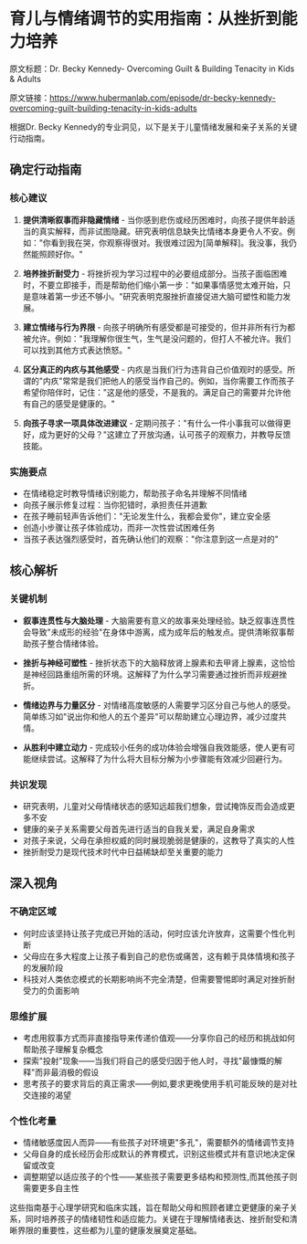 # 育儿与情绪调节的实用指南：从挫折到能力培养

原文标题：Dr. Becky Kennedy- Overcoming Guilt & Building Tenacity in Kids & Adults

原文链接：https://www.hubermanlab.com/episode/dr-becky-kennedy-overcoming-guilt-building-tenacity-in-kids-adults

<YouTube videoId="qi4VwpEs3LE" />

根据Dr. Becky Kennedy的专业洞见，以下是关于儿童情绪发展和亲子关系的关键行动指南。

## 确定行动指南

### 核心建议
1. **提供清晰叙事而非隐藏情绪** - 当你感到悲伤或经历困难时，向孩子提供年龄适当的真实解释，而非试图隐藏。研究表明信息缺失比情绪本身更令人不安。例如："你看到我在哭，你观察得很对。我很难过因为[简单解释]。我没事，我仍然能照顾好你。"

2. **培养挫折耐受力** - 将挫折视为学习过程中的必要组成部分。当孩子面临困难时，不要立即接手，而是帮助他们缩小第一步："如果事情感觉太难开始，只是意味着第一步还不够小。"研究表明克服挫折直接促进大脑可塑性和能力发展。

3. **建立情绪与行为界限** - 向孩子明确所有感受都是可接受的，但并非所有行为都被允许。例如："我理解你很生气，生气是没问题的，但打人不被允许。我们可以找到其他方式表达愤怒。"

4. **区分真正的内疚与其他感受** - 内疚是当我们行为违背自己价值观时的感受。所谓的"内疚"常常是我们把他人的感受当作自己的。例如，当你需要工作而孩子希望你陪伴时，记住："这是他的感受，不是我的。满足自己的需要并允许他有自己的感受是健康的。"

5. **向孩子寻求一项具体改进建议** - 定期问孩子："有什么一件小事我可以做得更好，成为更好的父母？"这建立了开放沟通，认可孩子的观察力，并教导反馈技能。

### 实施要点
- 在情绪稳定时教导情绪识别能力，帮助孩子命名并理解不同情绪
- 向孩子展示修复过程：当你犯错时，承担责任并道歉
- 在孩子睡前轻声告诉他们："无论发生什么，我都会爱你"，建立安全感
- 创造小步骤让孩子体验成功，而非一次性尝试困难任务
- 当孩子表达强烈感受时，首先确认他们的观察："你注意到这一点是对的"

## 核心解析

### 关键机制
- **叙事连贯性与大脑处理** - 大脑需要有意义的故事来处理经验。缺乏叙事连贯性会导致"未成形的经验"在身体中游离，成为成年后的触发点。提供清晰叙事帮助孩子整合情绪体验。

- **挫折与神经可塑性** - 挫折状态下的大脑释放肾上腺素和去甲肾上腺素，这恰恰是神经回路重组所需的环境。这解释了为什么学习需要通过挫折而非规避挫折。

- **情绪边界与力量区分** - 对情绪高度敏感的人需要学习区分自己与他人的感受。简单练习如"说出你和他人的五个差异"可以帮助建立心理边界，减少过度共情。

- **从胜利中建立动力** - 完成较小任务的成功体验会增强自我效能感，使人更有可能继续尝试。这解释了为什么将大目标分解为小步骤能有效减少回避行为。

### 共识发现
- 研究表明，儿童对父母情绪状态的感知远超我们想象，尝试掩饰反而会造成更多不安
- 健康的亲子关系需要父母首先进行适当的自我关爱，满足自身需求
- 对孩子来说，父母在承担权威的同时展现脆弱是健康的，这教导了真实的人性
- 挫折耐受力是现代技术时代中日益稀缺却至关重要的能力

## 深入视角

### 不确定区域
- 何时应该坚持让孩子完成已开始的活动，何时应该允许放弃，这需要个性化判断
- 父母应在多大程度上让孩子看到自己的悲伤或痛苦，这有赖于具体情境和孩子的发展阶段
- 科技对人类依恋模式的长期影响尚不完全清楚，但需要警惕即时满足对挫折耐受力的负面影响

### 思维扩展
- 考虑用叙事方式而非直接指导来传递价值观——分享你自己的经历和挑战如何帮助孩子理解复杂概念
- 探索"投射"现象——当我们将自己的感受归因于他人时，寻找"最慷慨的解释"而非最消极的假设
- 思考孩子的要求背后的真正需求——例如,要求更晚使用手机可能反映的是对社交连接的渴望

### 个性化考量
- 情绪敏感度因人而异——有些孩子对环境更"多孔"，需要额外的情绪调节支持
- 父母自身的成长经历会形成默认的养育模式，识别这些模式并有意识地决定保留或改变
- 调整期望以适应孩子的个性——某些孩子需要更多结构和预测性,而其他孩子则需要更多自主性

这些指南基于心理学研究和临床实践，旨在帮助父母和照顾者建立更健康的亲子关系，同时培养孩子的情绪韧性和适应能力。关键在于理解情绪表达、挫折耐受和清晰界限的重要性，这些都为儿童的健康发展奠定基础。
